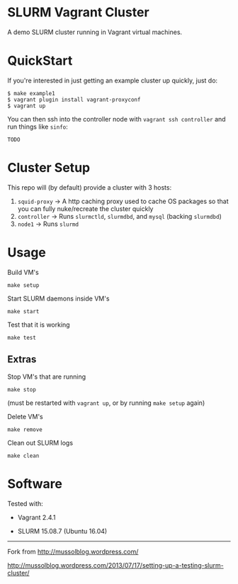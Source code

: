 SLURM Vagrant Cluster
=====================

A demo SLURM cluster running in Vagrant virtual machines.

# QuickStart

If you're interested in just getting an example cluster up quickly, just do:
```
$ make example1
$ vagrant plugin install vagrant-proxyconf
$ vagrant up
```

You can then ssh into the controller node with `vagrant ssh controller` and run things like `sinfo`:
```
TODO
```

# Cluster Setup

This repo will (by default) provide a cluster with 3 hosts:
1. `squid-proxy` -> A http caching proxy used to cache OS packages so that you can fully nuke/recreate the cluster quickly
2. `controller` -> Runs `slurmctld`, `slurmdbd`, and `mysql` (backing `slurmdbd`)
3. `node1` -> Runs `slurmd`




# Usage

Build VM's

```
make setup
```

Start SLURM daemons inside VM's

```
make start
```
Test that it is working

```
make test
```

## Extras

Stop VM's that are running

```
make stop
```
(must be restarted with `vagrant up`, or by running `make setup` again)

Delete VM's

```
make remove
```

Clean out SLURM logs

```
make clean
```

# Software

Tested with:

- Vagrant 2.4.1

- SLURM 15.08.7 (Ubuntu 16.04)

---
Fork from http://mussolblog.wordpress.com/

http://mussolblog.wordpress.com/2013/07/17/setting-up-a-testing-slurm-cluster/
